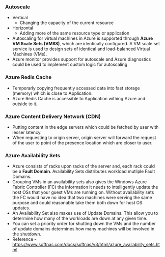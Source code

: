 ### Autoscale
- Vertical
	- Changing the capacity of the current resource
- Horizontal 
	- Adding more of the same resource type or application
- Autoscaling for virtual machines in Azure is supported through **Azure VM Scale Sets (VMSS)**, which are identically configured. A VM scale set service is used to design sets of identical and load-balanced Virtual Machines (VMs).
- Azure monitor provides support for autoscale and Azure diagnostics could be used to implement custom logic for autoscaling.

### Azure Redis Cache
- Temporarly copying frequently accessed data into fast storage (memory) which is close to Application.
- Azure Redis Cache is accessible to Application withing Azure and outside to it.

### Azure Content Delivery Network (CDN)
- Putting content in the edge servers which could be fetched by user with lesser latency.
- When requesting to origin server, origin server will forward the request of the user to point of the presence location which are closer to user.	

### Azure Availability Sets
- Azure consists of racks upon racks of the server and, each rack could be a **Fault Domain**. Availability Sets distributes workload mutliple Fault Domains. 
- Grouping VMs in an availability sets also gives the Windows Azure Fabric Controller (FC) the information it needs to intelligently update the host OSs that your guest VMs are running on. Without availability sets the FC would have no idea that two machines were serving the same purpose and could reasonable take them both down for host OS updates.
- An Availability Set also makes use of Update Domains. This allow you to determine how many of the workloads are down at any given time. 
- You can set a priority order for shutting down the VMs and the number of update domains determines how many machines will be involved in the shutdown. 
- Reference - https://www.softnas.com/docs/softnas/v3/html/azure_availability_sets.html